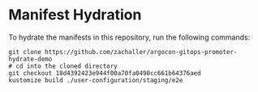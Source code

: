 # Manifest Hydration

To hydrate the manifests in this repository, run the following commands:

```shell
git clone https://github.com/zachaller/argocon-gitops-promoter-hydrate-demo
# cd into the cloned directory
git checkout 18d4392423e944f00a70fa0490cc661b64376aed
kustomize build ./user-configuration/staging/e2e
```
